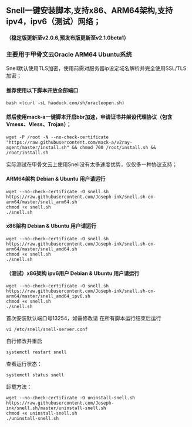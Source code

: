 ## Snell一键安装脚本,支持x86、ARM64架构,支持ipv4，ipv6（测试）网络；
#### （稳定版更新至v2.0.6,预发布版更新至v2.1.0beta1）

### 主要用于甲骨文云Oracle ARM64 Ubuntu系统

Snell默认使用TLS加密，使用前需对服务器ip设定域名解析并完全使用SSL/TLS加密；

#### 推荐使用以下脚本开放全部端口

```
bash <(curl -sL haoduck.com/sh/oracleopen.sh)
```

#### 然后使用mack-a一键脚本开启bbr加速，申请证书并架设代理协议（包含Vmess、Vless、Trojan）；

```
wget -P /root -N --no-check-certificate "https://raw.githubusercontent.com/mack-a/v2ray-agent/master/install.sh" && chmod 700 /root/install.sh && /root/install.sh
```

实际测试在甲骨文云上使用Snell没有太多速度优势，仅仅多一种协议支持；

#### ARM64架构  Debian & Ubuntu 用户请运行

```
wget --no-check-certificate -O snell.sh https://raw.githubusercontent.com/Joseph-ink/snell.sh-on-arm64/master/snell_arm64.sh
chmod +x snell.sh
./snell.sh
```

#### x86架构  Debian & Ubuntu 用户请运行

```
wget --no-check-certificate -O snell.sh https://raw.githubusercontent.com/Joseph-ink/snell.sh-on-arm64/master/snell_amd64.sh
chmod +x snell.sh
./snell.sh
```

#### （测试）x86架构 ipv6用户  Debian & Ubuntu 用户请运行

```
wget --no-check-certificate -O snell.sh https://raw.githubusercontent.com/Joseph-ink/snell.sh-on-arm64/master/snell_amd64_ipv6.sh
chmod +x snell.sh
./snell.sh
```


首次安装默认端口号13254，如需修改请
在所有脚本运行结束后运行

```
vi /etc/snell/snell-server.conf
```

自行修改并重启
```
systemctl restart snell
```

查看运行状态：

```
systemctl status snell
```

卸载方法：

```
wget --no-check-certificate -O uninstall-snell.sh https://raw.githubusercontent.com/Joseph-ink/snell.sh/master/uninstall-snell.sh
chmod +x uninstall-snell.sh
./uninstall-snell.sh
```
